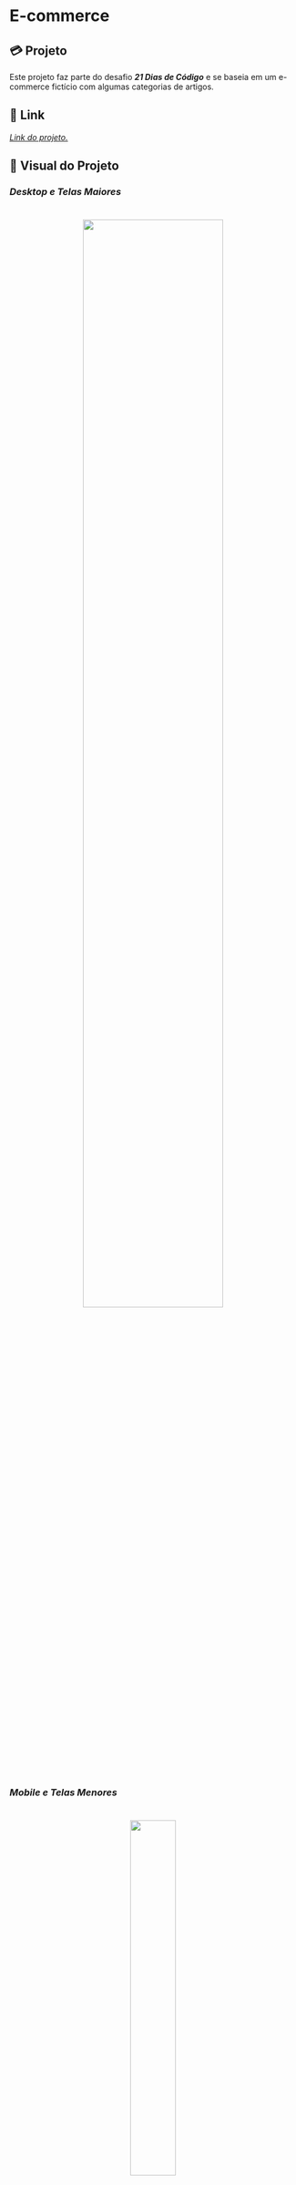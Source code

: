 # **E-commerce**

## :credit_card: **Projeto**

Este projeto faz parte do desafio **_21 Dias de Código_** e se baseia em um e-commerce fictício com algumas categorias de artigos.

## :link: **Link**

_[Link do projeto.](https://davsilvam.github.io/21-dias-de-codigo/15/)_

## :art: **Visual do Projeto**

### _Desktop e Telas Maiores_

<h1 align="center">
    <img src="img/screenshot.gif" style="width: 70%;">
</h1>

### _Mobile e Telas Menores_

<h1 align="center">
    <img src="img/screenshot-small.gif" style="width: 40%;">
</h1>

## :rocket: **Funcionalidades do Projeto**

O projeto conta atualmente com:

- Links que direcionam a página até a posição da categoria;
- Responsividade;
- Animações nos cards e ao carregar a página.

## :wrench: **Tecnologias**

Tecnologias utilizadas no projeto.

- HTML;
- CSS;
- Google Fonts;
- [Pexels](https://www.pexels.com/pt-br/);
- Visual Studio Code.

## :computer: **Autor**

Feito com :purple_heart: por [David Silva](https://www.linkedin.com/in/davsilvam/).
